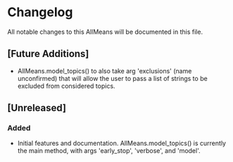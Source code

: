 # Changelog

All notable changes to this AllMeans will be documented in this file.

## [Future Additions]

- AllMeans.model_topics() to also take arg 'exclusions' (name unconfirmed) that will allow the user to pass a list of strings to be excluded from considered topics.

## [Unreleased]

### Added

- Initial features and documentation. AllMeans.model_topics() is currently the main method, with args 'early_stop', 'verbose', and 'model'.